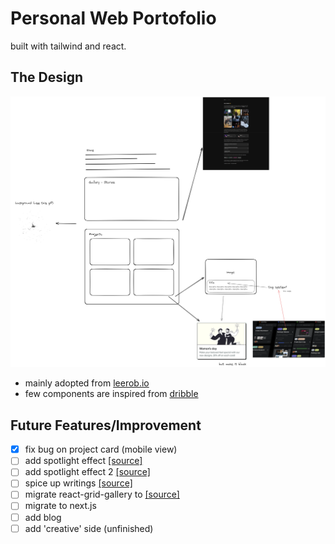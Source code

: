 # Personal Web Portofolio

built with tailwind and react.

## The Design

![design](docs/design.png)

- mainly adopted from [leerob.io](https://leerob.io/)
- few components are inspired from [dribble](https://dribbble.com/)

## Future Features/Improvement

- [x] fix bug on project card (mobile view)
- [ ] add spotlight effect [[source]](https://codepen.io/sebastian-piskaty/pen/xxaZYOL)
- [ ] add spotlight effect 2 [[source]](https://codepen.io/Hyperplexed/pen/KKBjvbG)
- [ ] spice up writings [[source]](https://codepen.io/Hyperplexed/pen/YzeOLYe)
- [ ] migrate react-grid-gallery to [[source]](https://react-photo-album.com/)
- [ ] migrate to next.js
- [ ] add blog
- [ ] add 'creative' side (unfinished)
